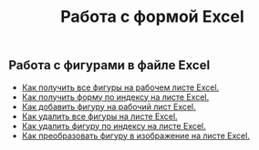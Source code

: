 ﻿---
title: Работа с формой Excel
second_title: Aspose.Cells Cloud Documen
linktitle: Форма
type: docs
url: /ru/shapes/
aliases: [/working-with-shapes/,/working-with-images/]
keywords: Working with shape on an Excel workshee
description: Как работать с фигурами на листе Excel. SDK поддерживает различные языки разработки, включая Android, C#, Go, Java, NodeJS, Perl, PHP, Python, Ruby и Swift.
weight: 100
kwords: Excel, Office Облако, REST API, Электронная таблица, PDF, CSV, Json, Markdown, Работа с формой на листе Excel
---
## Работа с фигурами в файле Excel

- [Как получить все фигуры на рабочем листе Excel.](/cells/ru/shapes/get-all/)
- [Как получить форму по индексу на листе Excel.](/cells/ru/shapes/get/)
- [Как добавить фигуру на рабочий лист Excel.](/cells/ru/shapes/add/)
- [Как удалить все фигуры на листе Excel.](/cells/ru/shapes/clear/)
- [Как удалить фигуру по индексу на листе Excel.](/cells/ru/shapes/delete/)
- [Как преобразовать фигуру в изображение на листе Excel.](/cells/ru/shapes/conversion/)
